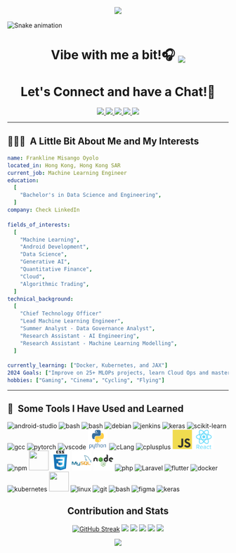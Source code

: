<p align="center">
  <img src="https://capsule-render.vercel.app/api?text=Howdyy!🕹️&animation=fadeIn&type=waving&color=gradient&height=100"/>
</p>

![Snake animation](https://github.com/eagrundy/eagrundy/blob/output/github-contribution-grid-snake.svg)


<h1 align="center">
  Vibe with me a bit!🎧
  <a><i style="font-size: 20px" class="bx bx-tada-hover">
                    <img src="https://spotify-github-profile.kittinanx.com/api/view?uid=31ttmzqsihnt274armtmwpzstieu&cover_image=true&theme=novatorem&show_offline=true&background_color=000000&interchange=false&bar_color=53b14f&bar_color_cover=false)](https://github.com/kittinan/spotify-github-profile)" align="middle"></img>
                    </i>
                  </a>
</h1>

<h1 align="center">
  Let's Connect and have a Chat!💬
</h1>

<p align="center">
<a href="https://misango.me/">
  <img height="50" src="https://user-images.githubusercontent.com/46517096/166972883-f5f1d88c-0246-4374-88ac-ded0f2cf0699.png"/>
</a>
<a href="https://www.linkedin.com/in/misango/">
  <img height="50" src="https://user-images.githubusercontent.com/46517096/166973395-19676cd8-f8ec-4abf-83ff-da8243505b82.png"/>
</a>
<a href="https://franklinemisango.medium.com/">
  <img height="50" src="https://user-images.githubusercontent.com/46517096/166973962-d05d145a-b6a0-4643-bd3d-5ac845679367.png"/>
</a>
<a href="https://twitter.com/Frank_Misango">
  <img height="50" src="https://user-images.githubusercontent.com/46517096/166974271-91dfa250-d70b-4cb9-8707-f1bda1b708c3.png"/>
</a>
<a href="https://www.instagram.com/_misango_/">
  <img height="50" src="https://user-images.githubusercontent.com/46517096/166974368-9798f39f-1f46-499c-b14e-81f0a3f83a06.png"/>
</a>
</p>

---

<h2> 👨🏻‍💻 &nbsp;A Little Bit About Me and My Interests</h2>

```yaml
name: Frankline Misango Oyolo
located_in: Hong Kong, Hong Kong SAR
current_job: Machine Learning Engineer
education:
  [
    "Bachelor's in Data Science and Engineering",
  ]
company: Check LinkedIn

fields_of_interests:
  [
    "Machine Learning",
    "Android Development",
    "Data Science",
    "Generative AI",
    "Quantitative Finance",
    "Cloud",
    "Algorithmic Trading",
  ]
technical_background:
  [
    "Chief Technology Officer"
    "Lead Machine Learning Engineer",
    "Summer Analyst - Data Governance Analyst",
    "Research Assistant - AI Engineering",
    "Research Assistant - Machine Learning Modelling",
  ]
  
currently_learning: ["Docker, Kubernetes, and JAX"]
2024 Goals: ["Improve on 25+ MLOPs projects, learn Cloud Ops and master some Data Structures and Algorithms."]
hobbies: ["Gaming", "Cinema", "Cycling", "Flying"]
```
---  
  
<h2> 🚀 &nbsp;Some Tools I Have Used and Learned</h2>
<p align="left">
<img src="https://cdn.jsdelivr.net/gh/devicons/devicon@latest/icons/androidstudio/androidstudio-original.svg" alt="android-studio" width="45" height="45"/>
<img src="https://cdn.jsdelivr.net/gh/devicons/devicon@latest/icons/streamlit/streamlit-original.svg" alt="bash" width="45" height="45"/>
<img src="https://cdn.jsdelivr.net/gh/devicons/devicon@latest/icons/bash/bash-original.svg" alt="bash" width="45" height="45"/>
<img src="https://cdn.jsdelivr.net/gh/devicons/devicon@latest/icons/debian/debian-original.svg" alt="debian" width="45" height="45"/>
<img src="https://cdn.jsdelivr.net/gh/devicons/devicon@latest/icons/jenkins/jenkins-original.svg" alt="jenkins" width="45" height="45"/>
<img src="https://cdn.jsdelivr.net/gh/devicons/devicon@latest/icons/keras/keras-original.svg" alt="keras" width="45" height="45"/>
<img src="https://cdn.jsdelivr.net/gh/devicons/devicon@latest/icons/scikitlearn/scikitlearn-original.svg"  alt="scikit-learn" width="45" height="45"/> 
<img src="https://cdn.jsdelivr.net/gh/devicons/devicon@latest/icons/gcc/gcc-original.svg"  alt="gcc" width="45" height="45"/>
<img src="https://cdn.jsdelivr.net/gh/devicons/devicon@latest/icons/pytorch/pytorch-original.svg" alt="pytorch" width="45" height="45"/>
<img src="https://cdn.jsdelivr.net/gh/devicons/devicon/icons/vscode/vscode-original.svg" alt="vscode" width="45" height="45"/>
<img src="https://raw.githubusercontent.com/devicons/devicon/master/icons/python/python-original-wordmark.svg" alt="python" width="45" height="45"/>
<img src="https://cdn.jsdelivr.net/gh/devicons/devicon/icons/c/c-original.svg" alt="cLang" width="45" height="45"/>
<img src="https://cdn.jsdelivr.net/gh/devicons/devicon/icons/cplusplus/cplusplus-original.svg" alt="cplusplus" width="45" height="45"/>
<img src="https://raw.githubusercontent.com/devicons/devicon/master/icons/javascript/javascript-original.svg" alt="javascript" width="45" height="45" />
<img src="https://raw.githubusercontent.com/devicons/devicon/master/icons/react/react-original-wordmark.svg" alt="react" width="45" height="45" />
<img src="https://cdn.jsdelivr.net/gh/devicons/devicon@latest/icons/npm/npm-original-wordmark.svg" alt="npm" width="45" height="45 />
<img src="https://cdn.jsdelivr.net/gh/devicons/devicon@latest/icons/opencv/opencv-original.svg" alt="opencv" width="45" height="45 />
<img src="https://cdn.jsdelivr.net/gh/devicons/devicon@latest/icons/django/django-plain.svg" alt="django" width="45" height="45 />
<img src="https://cdn.jsdelivr.net/gh/devicons/devicon@latest/icons/kaggle/kaggle-original.svg" alt="kaggle" width="45" height="45 />
<img src="https://cdn.jsdelivr.net/gh/devicons/devicon@latest/icons/kotlin/kotlin-original.svg" alt="kotlin" width="45" height="45 />
<img src="https://cdn.jsdelivr.net/gh/devicons/devicon@latest/icons/latex/latex-original.svg" alt="latex" width="45" height="45/> 
<img src="https://cdn.jsdelivr.net/gh/devicons/devicon@latest/icons/photoshop/photoshop-original.svg" alt="photoshop" width="45" height="45/>
<img src="https://cdn.jsdelivr.net/gh/devicons/devicon@latest/icons/r/r-original.svg" alt="R" width="45" height="45/>
<img src="https://cdn.jsdelivr.net/gh/devicons/devicon@latest/icons/tensorflow/tensorflow-original.svg" alt="tensorflow" width="45" height="45//>
<img src="https://cdn.jsdelivr.net/gh/devicons/devicon@latest/icons/ubuntu/ubuntu-original.svg" alt="ubuntu" width="45" height="45/>
<img src="https://cdn.jsdelivr.net/gh/devicons/devicon/icons/html5/html5-original.svg" alt="html" width="45" height="45"/>
<img src="https://cdn.jsdelivr.net/gh/devicons/devicon@latest/icons/bootstrap/bootstrap-original-wordmark.svg" width="45" height="45" />
<img src="https://raw.githubusercontent.com/devicons/devicon/master/icons/css3/css3-original-wordmark.svg" alt="css3" width="45" height="45" />
<img src="https://raw.githubusercontent.com/devicons/devicon/master/icons/mysql/mysql-original-wordmark.svg" alt="mysql" width="45" height="45" />
<img src="https://raw.githubusercontent.com/devicons/devicon/master/icons/nodejs/nodejs-original-wordmark.svg" alt="nodejs" width="45" height="45" />
<img src="https://cdn.jsdelivr.net/gh/devicons/devicon/icons/php/php-original.svg" alt="php" width="45" height="45"/>
<img src="https://cdn.jsdelivr.net/gh/devicons/devicon/icons/laravel/laravel-original.svg" alt="Laravel" width="45" height="45"/>
<img src="https://cdn.jsdelivr.net/gh/devicons/devicon/icons/flutter/flutter-original.svg" alt="flutter" width="45" height="45"/>
<img src="https://cdn.jsdelivr.net/gh/devicons/devicon/icons/docker/docker-original.svg" alt="docker" width="45" height="45"/>
<img src="https://cdn.jsdelivr.net/gh/devicons/devicon/icons/kubernetes/kubernetes-plain.svg" alt="kubernetes" width="45" height="45"/>
<img src="https://cdn.jsdelivr.net/gh/devicons/devicon/icons/amazonwebservices/amazonwebservices-plain-wordmark.svg" width="45" height="45"/>
<img src="https://cdn.jsdelivr.net/gh/devicons/devicon/icons/linux/linux-original.svg" alt="linux" width="45" height="45"/>       
<img src="https://cdn.jsdelivr.net/gh/devicons/devicon/icons/git/git-original.svg" alt="git" width="45" height="45"/>
<img src="https://cdn.jsdelivr.net/gh/devicons/devicon/icons/bash/bash-original.svg" alt="bash" width="45" height="45"/>
<img src="https://cdn.jsdelivr.net/gh/devicons/devicon/icons/figma/figma-original.svg" alt="figma" width="45" height="45"/> 
<img src="https://cdn.jsdelivr.net/gh/devicons/devicon@latest/icons/stackoverflow/stackoverflow-original-wordmark.svg"  alt="keras" width="45" height="45"/>
</p>

<div align=center> 
  <h2>Contribution and Stats</h2>
  <a href="https://git.io/streak-stats"><img src="https://streak-stats.demolab.com?user=FranklineMisango&theme=algolia" alt="GitHub Streak" /></a>
  <img src="https://github-profile-summary-cards.vercel.app/api/cards/profile-details?username=FranklineMisango&theme=algolia">
  <img src="https://github-profile-summary-cards.vercel.app/api/cards/repos-per-language?username=FranklineMisango&theme=algolia">
  <img src="https://github-profile-summary-cards.vercel.app/api/cards/most-commit-language?username=FranklineMisango&theme=algolia">
  <img src="https://github-profile-summary-cards.vercel.app/api/cards/stats?username=FranklineMisango&theme=algolia">
  <img src="https://github-profile-summary-cards.vercel.app/api/cards/productive-time?username=FranklineMisango&theme=algolia">
</div>

<p align="center">
  <img src="https://capsule-render.vercel.app/api?type=waving&color=gradient&height=100&section=footer"/>
</p>

